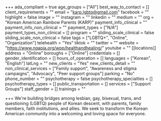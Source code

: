 +++
ada_compliant = true
age_groups = ["All"]
best_way_to_contact = []
client_requirements = ""
email = "karp.lgbtq@gmail.com"
facebook = ""
highlight = false
image = ""
instagram = ""
linkedin = ""
medium = ""
org = "Korean American Rainbow Parents (KARP)"
payment_info_clinical = ""
payment_info_non_clinical = ""
payment_types = ["N/A"]
payment_types_non_clinical = []
program = ""
sliding_scale_clinical = false
sliding_scale_non_clinical = false
tags = ["LGBTQ+", "Online", "Organization"]
telehealth = "Yes"
tiktok = ""
twitter = ""
website = "https://www.nqapia.org/wpp/healthandhealing/"
youtube = ""
[[locations]]
address = "Online"
boroughs = ["Online"]
credentials = []
gender_identification = []
hours_of_operation = []
languages = ["Korean", "English"]
latLng = ""
new_clients = "Yes"
new_clients_detail = ""
non_clinical_services = ["Family support", "Awareness and stigma campaigns", "Advocacy", "Peer support groups"]
parking = "No"
phone_number = ""
psychotherapy = false
psychotherapy_specialties = []
psychotherapy_types = []
public_transportation = []
services = ["Support Groups"]
staff_gender = []
trainings = ""

+++
We're building bridges among lesbian, gay, bisexual, trans, and questioning (LGBTQ) people of Korean descent, with parents, family members, faith institutions, and allies. We seek to transform the Korean American community into a welcoming and loving space for everyone.